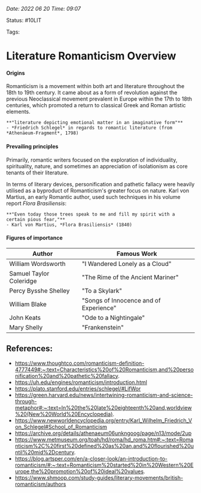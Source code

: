 *Date: 2022 06 20 Time: 09:07*

Status: #10LIT

Tags:

# Literature Romanticism Overview

#### Origins

Romanticism is a movement within both art and literature throughout the 18th to 19th century. It came about as a form of revolution against the previous Neoclassical movement prevalent in Europe within the 17th to 18th centuries, which promoted a return to classical Greek and Roman artistic elements.

```ad-quote
**"literature depicting emotional matter in an imaginative form"**
- *Friedrich Schlegel* in regards to romantic literature (from *Athenäeum-Fragment*, 1798)
```

#### Prevailing principles

Primarily, romantic writers focused on the exploration of individuality, spirituality, nature, and sometimes an appreciation of isolationism as core tenants of their literature. 

In terms of literary devices, personification and pathetic fallacy were heavily utilised as a byproduct of Romanticism's greater focus on nature. Karl von Martius, an early Romantic author, used such techniques in his volume report *Flora Brasiliensis*:

```ad-quote
**"Even today those trees speak to me and fill my spirit with a certain pious fear,"**
- Karl von Martius, *Flora Brasiliensis* (1840)

```

#### Figures of importance

| Author                  | Famous Work                            |
| ----------------------- | -------------------------------------- |
| William Wordsworth      | "I Wandered Lonely as a Cloud"         |
| Samuel Taylor Coleridge | "The Rime of the Ancient Mariner"      |
| Percy Bysshe Shelley    | "To a Skylark"                         |
| William Blake           | "Songs of Innocence and of Experience" |
| John Keats              | "Ode to a Nightingale"                         |
| Mary Shelly             | "Frankenstein"                                        |

## References:
- https://www.thoughtco.com/romanticism-definition-4777449#:~:text=Characteristics%20of%20Romanticism,and%20personification%20and%20pathetic%20fallacy.
- https://uh.edu/engines/romanticism/introduction.html
- https://plato.stanford.edu/entries/schlegel/#LifWor
- https://green.harvard.edu/news/intertwining-romanticism-and-science-through-metaphor#:~:text=In%20the%20late%20eighteenth%20and,worldview%20(New%20World%20Encyclopedia).
- https://www.newworldencyclopedia.org/entry/Karl_Wilhelm_Friedrich_Von_Schlegel#School_of_Romanticism
- https://archive.org/details/athenaeum06unkngoog/page/n13/mode/2up
- https://www.metmuseum.org/toah/hd/roma/hd_roma.htm#:~:text=Romanticism%2C%20first%20defined%20as%20an,and%20flourished%20until%20mid%2Dcentury.
- https://blog.artsper.com/en/a-closer-look/an-introduction-to-romanticism/#:~:text=Romanticism%20started%20in%20Western%20Europe,the%20promotion%20of%20ideal%20values.
- https://www.shmoop.com/study-guides/literary-movements/british-romanticism/authors